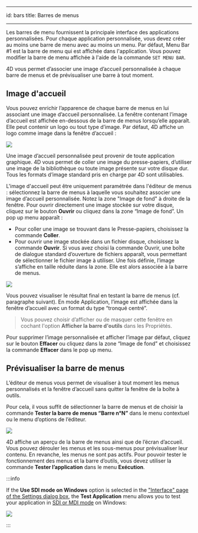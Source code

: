 - - -
id: bars title: Barres de menus
- - -

Les barres de menu fournissent la principale interface des applications personnalisées. Pour chaque application personnalisée, vous devez créer au moins une barre de menu avec au moins un menu. Par défaut, Menu Bar #1 est la barre de menu qui est affichée dans l'application. Vous pouvez modifier la barre de menu affichée à l'aide de la commande `SET MENU BAR`.

4D vous permet d’associer une image d’accueil personnalisée à chaque barre de menus et de prévisualiser une barre à tout moment.


## Image d'accueil


Vous pouvez enrichir l’apparence de chaque barre de menus en lui associant une image d’accueil personnalisée. La fenêtre contenant l’image d’accueil est affichée en-dessous de la barre de menus lorsqu’elle apparaît. Elle peut contenir un logo ou tout type d’image. Par défaut, 4D affiche un logo comme image dans la fenêtre d’accueil :

![](../assets/en/Menus/splash1.png)

Une image d’accueil personnalisée peut provenir de toute application graphique. 4D vous permet de coller une image du presse-papiers, d’utiliser une image de la bibliothèque ou toute image présente sur votre disque dur. Tous les formats d’image standard pris en charge par 4D sont utilisables.

L'image d'accueil peut être uniquement paramétrée dans l'éditeur de menus : sélectionnez la barre de menus à laquelle vous souhaitez associer une image d’accueil personnalisée. Notez la zone "Image de fond" à droite de la fenêtre. Pour ouvrir directement une image stockée sur votre disque, cliquez sur le bouton **Ouvrir** ou cliquez dans la zone “Image de fond”. Un pop up menu apparaît :
- Pour coller une image se trouvant dans le Presse-papiers, choisissez la commande **Coller**.
- Pour ouvrir une image stockée dans un fichier disque, choisissez la commande **Ouvrir**. Si vous avez choisi la commande Ouvrir, une boîte de dialogue standard d’ouverture de fichiers apparaît, vous permettant de sélectionner le fichier image à utiliser. Une fois définie, l’image s’affiche en taille réduite dans la zone. Elle est alors associée à la barre de menus.

![](../assets/en/Menus/splash2.png)

Vous pouvez visualiser le résultat final en testant la barre de menus (cf. paragraphe suivant). En mode Application, l’image est affichée dans la fenêtre d’accueil avec un format du type “tronqué centré”.

> Vous pouvez choisir d’afficher ou de masquer cette fenêtre en cochant l'option **Afficher la barre d'outils** dans les Propriétés.

Pour supprimer l’image personnalisée et afficher l’image par défaut, cliquez sur le bouton **Effacer** ou cliquez dans la zone “Image de fond” et choisissez la commande **Effacer** dans le pop up menu.


## Prévisualiser la barre de menus

L’éditeur de menus vous permet de visualiser à tout moment les menus personnalisés et la fenêtre d’accueil sans quitter la fenêtre de la boîte à outils.

Pour cela, il vous suffit de sélectionner la barre de menus et de choisir la commande **Tester la barre de menus “Barre n°N”** dans le menu contextuel ou le menu d’options de l’éditeur.

![](../assets/en/Menus/splash3.png)

4D affiche un aperçu de la barre de menus ainsi que de l’écran d’accueil. Vous pouvez dérouler les menus et les sous-menus pour prévisualiser leur contenu. En revanche, les menus ne sont pas actifs. Pour pouvoir tester le fonctionnement des menus et la barre d’outils, vous devez utiliser la commande **Tester l’application** dans le menu **Exécution**.

:::info

If the **Use SDI mode on Windows** option is selected in the ["Interface" page of the Settings dialog box](../settings/interface.md#display-windows), the **Test Application** menu allows you to test your application in [SDI or MDI mode](sdi/md) on Windows:

![](../assets/en/settings/sdi-mdi.png)

:::
